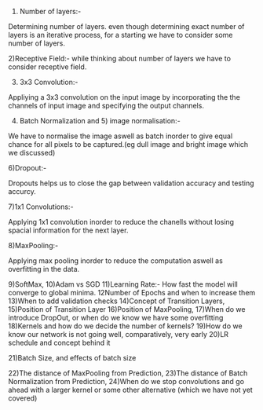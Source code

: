 1) Number of layers:-

  Determining number of layers. even though determining exact number of layers is an iterative process, for a starting we have to consider   some number of layers. 
  
2)Receptive Field:-
  while thinking about number of layers we have to consider receptive field.
  
3) 3x3 Convolution:-

  Appliying a 3x3 convolution on the input image by incorporating the the channels of input image and specifying the output channels.
  
4) Batch Normalization and 5) image normalisation:-
  
  We have to normalise the image aswell as batch inorder to give equal chance for all pixels to be captured.(eg dull image and
  bright image which we discussed)
  
6)Dropout:-

  Dropouts helps us to close the gap between validation accuracy and testing
  accurcy.
  
7)1x1 Convolutions:-
  
  Applying 1x1 convolution inorder to reduce the chanells without losing spacial information for the next layer.
  
8)MaxPooling:-

  Applying max pooling inorder to reduce the computation aswell as overfitting in the data.
  

9)SoftMax,
10)Adam vs SGD
11)Learning Rate:- How fast the model will converge to global minima.
12Number of Epochs and when to increase them
13)When to add validation checks
14)Concept of Transition Layers,
15)Position of Transition Layer
16)Position of MaxPooling,
17)When do we introduce DropOut, or when do we know we have some overfitting
18)Kernels and how do we decide the number of kernels?
19)How do we know our network is not going well, comparatively, very early
20)LR schedule and concept behind it

21)Batch Size, and effects of batch size

22)The distance of MaxPooling from Prediction,
23)The distance of Batch Normalization from Prediction,
24)When do we stop convolutions and go ahead with a larger kernel or some other alternative (which we have not yet covered)

  
  


